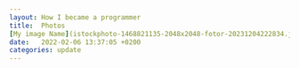 ```yaml
---
layout: How I became a programmer
title:  Photos
[My image Name](istockphoto-1468821135-2048x2048-fotor-20231204222834.jpg)
date:   2022-02-06 13:37:05 +0200
categories: update
---
```

